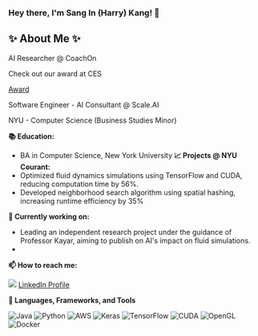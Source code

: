 ### Hey there, I'm Sang In (Harry) Kang! 👋

## ✨ About Me ✨
<p align="left"> 
AI Researcher @ CoachOn 

Check out our award at CES 

[Award](https://www.google.com/search?q=Coachon&sca_esv=4a9e581ba0958f54&biw=1205&bih=803&ei=sohNZ_n1OfGk2roPnpDM6AE&ved=0ahUKEwj5lvKY7YiKAxVxklYBHR4IEx0Q4dUDCA8&uact=5&oq=Coachon&gs_lp=Egxnd3Mtd2l6LXNlcnAiB0NvYWNob24yBxAAGIAEGAoyBxAAGIAEGAoyBRAAGIAEMgcQABiABBgKMgcQABiABBgKMg0QLhiABBjHARgKGK8BMgUQABiABDIHEC4YgAQYCjIEEAAYHjIEEAAYHkisDVCLBFjxCnADeACQAQCYAZEBoAGZB6oBAzAuN7gBA8gBAPgBAZgCCqACqAfCAgsQABiABBiwAxiiBMICChAAGIAEGEMYigXCAgsQABiABBiRAhiKBcICEBAuGIAEGNEDGEMYxwEYigXCAgsQLhiABBjRAxjHAcICChAuGIAEGEMYigXCAhMQLhiABBjRAxhDGMcBGMkDGIoFwgILEAAYgAQYkgMYigXCAggQABiABBiSA8ICIhAuGIAEGNEDGEMYxwEYyQMYigUYlwUY3AQY3gQY4ATYAQHCAgUQLhiABJgDAOIDBRIBMSBAiAYBkAYCugYGCAEQARgUkgcDMy43oAefXw&sclient=gws-wiz-serp)

Software Engineer - AI Consultant @ Scale.AI

NYU - Computer Science (Business Studies Minor)

**📚 Education:**
- BA in Computer Science, New York University
**📈 Projects @ NYU Courant:**
- Optimized fluid dynamics simulations using TensorFlow and CUDA, reducing computation time by 56%.
- Developed neighborhood search algorithm using spatial hashing, increasing runtime efficiency by 35%

<p/>

**:rocket: Currently working on:**  
- Leading an independent research project under the guidance of Professor Kayar, aiming to publish on AI's impact on fluid simulations.
- 

<p align="left">

**📫 How to reach me:**
 
[<img src="https://img.shields.io/badge/Email-D14836?style=for-the-badge&logo=gmail&logoColor=white" />](mailto:your-email)
[LinkedIn Profile](https://www.linkedin.com/in/sang-in-kang-a256b9b0/)

**🔭 Languages, Frameworks, and Tools**
<p align="left">

![Java](https://img.shields.io/badge/java-007396?style=for-the-badge&logo=java&logoColor=white)
![Python](https://img.shields.io/badge/python-3670A0?style=for-the-badge&logo=python&logoColor=ffdd54)
![AWS](https://img.shields.io/badge/AWS-232F3E?style=for-the-badge&logo=amazonaws&logoColor=white)
![Keras](https://img.shields.io/badge/Keras-D00000?style=for-the-badge&logo=Keras&logoColor=white)
![TensorFlow](https://img.shields.io/badge/TensorFlow-FF6F00?style=for-the-badge&logo=TensorFlow&logoColor=white)
![CUDA](https://img.shields.io/badge/CUDA-76B900?style=for-the-badge&logo=nvidia&logoColor=white)
![OpenGL](https://img.shields.io/badge/OpenGL-5586A4?style=for-the-badge&logo=opengl&logoColor=white)
![Docker](https://img.shields.io/badge/docker-2496ED?style=for-the-badge&logo=docker&logoColor=white)
